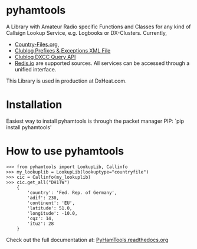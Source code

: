 # pyhamtools

A Library with Amateur Radio specific Functions and Classes for any kind of Callsign Lookup Service, e.g. Logbooks
or DX-Clusters. Currently,
* [Country-Files.org](http://country-files.org),
* [Clublog Prefixes & Exceptions XML File](https://clublog.freshdesk.com/support/articles/54902-downloading-the-prefixes-and-exceptions-as)
* [Clublog DXCC Query API](http://clublog.freshdesk.com/support/articles/54904-how-to-query-club-log-for-dxcc)
* [Redis.io](http://redis.io)
are supported sources.
All services can be accessed through a unified interface.

This Library is used in production at DxHeat.com.

# Installation

Easiest way to install pyhamtools is through the packet manager PIP:
`pip install pyhamtools'

# How to use pyhamtools

```
>>> from pyhamtools import LookupLib, Callinfo
>>> my_lookuplib = LookupLib(lookuptype="countryfile")
>>> cic = Callinfo(my_lookuplib)
>>> cic.get_all("DH1TW")
    {
        'country': 'Fed. Rep. of Germany',
        'adif': 230,
        'continent': 'EU',
        'latitude': 51.0,
        'longitude': -10.0,
        'cqz': 14,
        'ituz': 28
    }

```

Check out the full documentation at:
[PyHamTools.readthedocs.org](pyhamtools.readthedocs.org/en/latest/index.html)